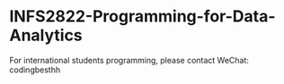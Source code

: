 # INFS2822-Programming-for-Data-Analytics
For international students programming, please contact WeChat: codingbesthh

